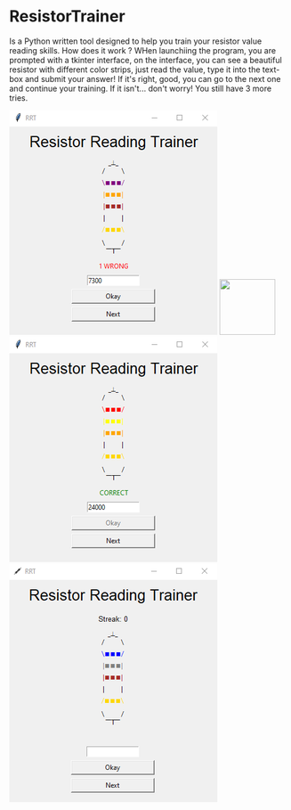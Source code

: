 # ResistorTrainer
Is a Python written tool designed to help you train your resistor value reading skills.
How does it work ?
WHen launchiing the program, you are prompted with a tkinter interface, on the interface, you can see a beautiful resistor with different color strips, just read the value, type it into the text-box and submit your answer! If it's right, good, you can go to the next one and continue your training. If it isn't... don't worry! You still have 3 more tries.

![Version 0.1 - Wrong Answer](https://github.com/SilentHealer584/ResistorTrainer/blob/main/example/image.png?raw=true)
<img src="[https://your-image-url.type](https://github.com/SilentHealer584/ResistorTrainer/blob/main/example/image.png)" width="100" height="100">
![Version 0.1 - Correct Answer](https://github.com/SilentHealer584/ResistorTrainer/blob/main/example/image1.png?raw=true)
![Version 0.2 - Streaks Added](https://github.com/SilentHealer584/ResistorTrainer/blob/main/example/image2.png?raw=true)
